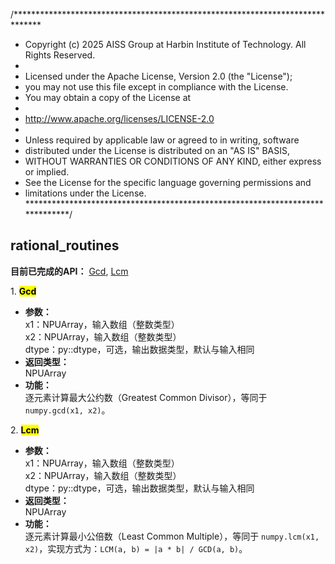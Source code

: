 /******************************************************************************
 * Copyright (c) 2025 AISS Group at Harbin Institute of Technology. All Rights Reserved.
 *
 * Licensed under the Apache License, Version 2.0 (the "License");
 * you may not use this file except in compliance with the License.
 * You may obtain a copy of the License at
 *
 * http://www.apache.org/licenses/LICENSE-2.0
 *
 * Unless required by applicable law or agreed to in writing, software
 * distributed under the License is distributed on an "AS IS" BASIS,
 * WITHOUT WARRANTIES OR CONDITIONS OF ANY KIND, either express or implied.
 * See the License for the specific language governing permissions and
 * limitations under the License.
 ******************************************************************************/

## rational_routines  

**目前已完成的API：** [Gcd](#Gcd), [Lcm](#Lcm)  

<span id="Gcd">1. <mark>**Gcd**</mark></span>  
- **参数：**  
    x1：NPUArray，输入数组（整数类型）  
    x2：NPUArray，输入数组（整数类型）  
    dtype：py::dtype，可选，输出数据类型，默认与输入相同  
- **返回类型：**  
    NPUArray  
- **功能：**  
    逐元素计算最大公约数（Greatest Common Divisor），等同于 `numpy.gcd(x1, x2)`。  

<span id="Lcm">2. <mark>**Lcm**</mark></span>  
- **参数：**  
    x1：NPUArray，输入数组（整数类型）  
    x2：NPUArray，输入数组（整数类型）  
    dtype：py::dtype，可选，输出数据类型，默认与输入相同  
- **返回类型：**  
    NPUArray  
- **功能：**  
    逐元素计算最小公倍数（Least Common Multiple），等同于 `numpy.lcm(x1, x2)`，实现方式为：`LCM(a, b) = |a * b| / GCD(a, b)`。  
